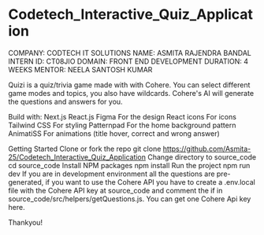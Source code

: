 # Codetech_Interactive_Quiz_Application

COMPANY: CODTECH IT SOLUTIONS
NAME: ASMITA RAJENDRA BANDAL 
INTERN ID: CT08JIO
DOMAIN: FRONT END DEVELOPMENT
DURATION: 4 WEEKS
MENTOR: NEELA SANTOSH KUMAR 

Quizi is a quiz/trivia game made with with Cohere. You can select different game modes and topics, you also have wildcards. Cohere's AI will generate the questions and answers for you.

Build with:
Next.js
React.js
Figma For the design
React icons For icons
Tailwind CSS For styling
Patternpad For the home background pattern
AnimatiSS For animations (title hover, correct and wrong answer)

Getting Started
Clone or fork the repo
git clone https://github.com/Asmita-25/Codetech_Interactive_Quiz_Application
Change directory to source_code
cd source_code
Install NPM packages
npm install
Run the project
npm run dev
If you are in development environment all the questions are pre-generated, if you want to use the Cohere API you have to create a .env.local file with the Cohere API key at source_code and comment the if in source_code/src/helpers/getQuestions.js. You can get one Cohere Api key here.

Thankyou!
